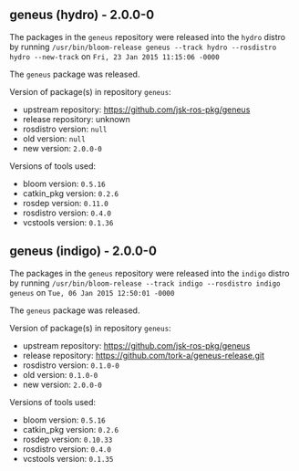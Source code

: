 ## geneus (hydro) - 2.0.0-0

The packages in the `geneus` repository were released into the `hydro` distro by running `/usr/bin/bloom-release geneus --track hydro --rosdistro hydro --new-track` on `Fri, 23 Jan 2015 11:15:06 -0000`

The `geneus` package was released.

Version of package(s) in repository `geneus`:
- upstream repository: https://github.com/jsk-ros-pkg/geneus
- release repository: unknown
- rosdistro version: `null`
- old version: `null`
- new version: `2.0.0-0`

Versions of tools used:
- bloom version: `0.5.16`
- catkin_pkg version: `0.2.6`
- rosdep version: `0.11.0`
- rosdistro version: `0.4.0`
- vcstools version: `0.1.36`


## geneus (indigo) - 2.0.0-0

The packages in the `geneus` repository were released into the `indigo` distro by running `/usr/bin/bloom-release --track indigo --rosdistro indigo geneus` on `Tue, 06 Jan 2015 12:50:01 -0000`

The `geneus` package was released.

Version of package(s) in repository `geneus`:
- upstream repository: https://github.com/jsk-ros-pkg/geneus
- release repository: https://github.com/tork-a/geneus-release.git
- rosdistro version: `0.1.0-0`
- old version: `0.1.0-0`
- new version: `2.0.0-0`

Versions of tools used:
- bloom version: `0.5.16`
- catkin_pkg version: `0.2.6`
- rosdep version: `0.10.33`
- rosdistro version: `0.4.0`
- vcstools version: `0.1.35`


